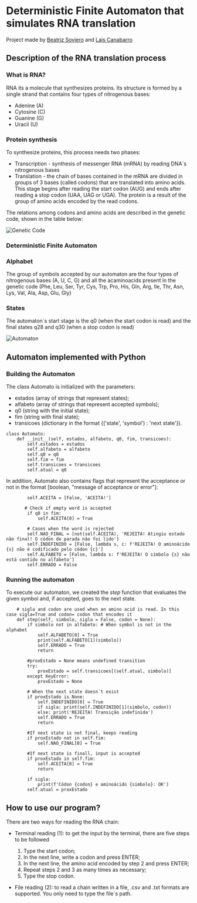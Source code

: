 # Deterministic Finite Automaton that simulates RNA translation

Project made by [Beatriz Soviero](https://github.com/biasoviero) and [Lais Canabarro](https://github.com/laiscanabarro)

## Description of the RNA translation process

### What is RNA?

RNA its a molecule that synthesizes proteins. Its structure is formed by a single strand that contains four types of nitrogenous bases:

  * Adenine (A)
  * Cytosine (C)
  * Guanine (G)
  * Uracil (U)

### Protein synthesis

To synthesize proteins, this process needs two phases:
  * Transcription - synthesis of messenger RNA (mRNA) by reading DNA´s nitrogenous bases
  * Translation - the chain of bases contained in the mRNA are divided in groups of 3 bases (called codons) that are translated into amino acids. This stage begins after reading the start codon (AUG) and ends after reading a stop codon (UAA, UAG or UGA). The protein is a result of the group of amino acids encoded by the read codons.

The relations among codons and amino acids are described in the genetic code, shown in the table below:

![Genetic Code](https://cdn1.byjus.com/wp-content/uploads/2022/05/Genetic-Code-Table.png)

### Deterministic Finite Automaton

### Alphabet

The group of symbols accepted by our automaton are the four types of nitrogenous bases (A, U, C, G) and all the acaminoacids present in the genetic code (Phe, Leu, Ser, Tyr, Cys, Trp, Pro, His, Gln, Arg, Ile, Thr, Asn, Lys,
Val, Ala, Asp, Glu, Gly)

### States

The automaton´s start stage is the q0 (when the start codon is read) and the final states q28 and q30 (when a stop codon is read)

![Automaton](https://github.com/biasoviero/Trabalho-RNA/blob/main/RNA.jpg)

## Automaton implemented with Python

### Building the Automaton

The class Automato is initialized with the parameters:
 * estados (array of strings that represent states);
 * alfabeto (array of strings that represent accepted symbols);
 * q0 (string with the initial state);
 * fim (string with final state);
 * transicoes (dictionary in the format {('state', 'symbol') : 'next state'}).

```
class Automato:
    def __init__(self, estados, alfabeto, q0, fim, transicoes):
        self.estados = estados
        self.alfabeto = alfabeto
        self.q0 = q0
        self.fim = fim
        self.transicoes = transicoes
        self.atual = q0
```

In addition, Automato also contains flags that represent the acceptance or not in the format [boolean, "message of acceptance or error"]:
 
```
        self.ACEITA = [False, 'ACEITA!']

       # Check if empty word is accepted
        if q0 in fim:
            self.ACEITA[0] = True

        # Cases when the word is rejected
        self.NAO_FINAL = [not(self.ACEITA), 'REJEITA! Atingiu estado não final! O códon de parada não foi lido']
        self.INDEFINIDO = [False, lambda s, c: f'REJEITA! O aminoácido {s} não é codificado pelo códon {c}']
        self.ALFABETO = [False, lambda s: f'REJEITA! O símbolo {s} não está contido no alfabeto']
        self.ERRADO = False
```

### Running the automaton

To execute our automaton, we created the *step* function that evaluates the given symbol and, if accepted, goes to the next state.

```
    # sigla and codon are used when an amino acid is read. In this case sigla=True and codon= codon that encodes it
    def step(self, simbolo, sigla = False, codon = None):
        if simbolo not in alfabeto: # When symbol is not in the alphabet
            self.ALFABETO[0] = True
            print(self.ALFABETO[1](simbolo))
            self.ERRADO = True
            return

        #proxEstado = None means undefined transition
        try:
            proxEstado = self.transicoes[(self.atual, simbolo)] 
        except KeyError:
            proxEstado = None

        # When the next state doesn´t exist
        if proxEstado is None:
            self.INDEFINIDO[0] = True
            if sigla: print(self.INDEFINIDO[1](simbolo, codon))
            else: print('REJEITA! Transição indefinida')
            self.ERRADO = True
            return

        #If next state is not final, keeps reading
        if proxEstado not in self.fim:
            self.NAO_FINAL[0] = True

        #If next state is finall, input is accepted   
        if proxEstado in self.fim:
            self.ACEITA[0] = True
            return
        
        if sigla:
            print(f'Códon {codon} e aminoácido {simbolo}: OK')
        self.atual = proxEstado
```

## How to use our program?

There are two ways for reading the RNA chain:
 * Terminal reading (1): to get the input by the terminal, there are five steps to be followed
     1. Type the start codon;
     2. In the next line, write  a codon and press ENTER;
     3. In the next line, the amino acid encoded by step 2 and press ENTER;
     4. Repeat steps 2 and 3  as many times as necessary;
     5. Type the stop codon.
        
* File reading (2): to read a chain written in a file, .csv and .txt formats are supported. You only need to type the file´s path.
